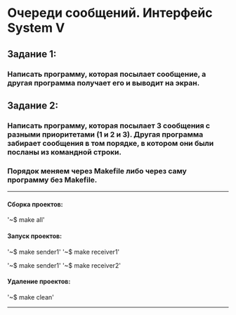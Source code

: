 # Очереди сообщений. Интерфейс System V
## Задание 1:
### Написать программу, которая посылает сообщение, а другая программа получает его и выводит на экран.
## Задание 2:
### Написать программу, которая посылает 3 сообщения с разными приоритетами (1 и 2 и 3). Другая программа забирает сообщения в том порядке, в котором они были посланы из командной строки.
### Порядок меняем через Makefile либо через саму программу без Makefile.
____

#### Сборка проектов:

'~$ make all'

#### Запуск проектов:

'~$ make sender1'
'~$ make receiver1'

'~$ make sender1'
'~$ make receiver2'

#### Удаление проектов: 

'~$ make clean'
____              

